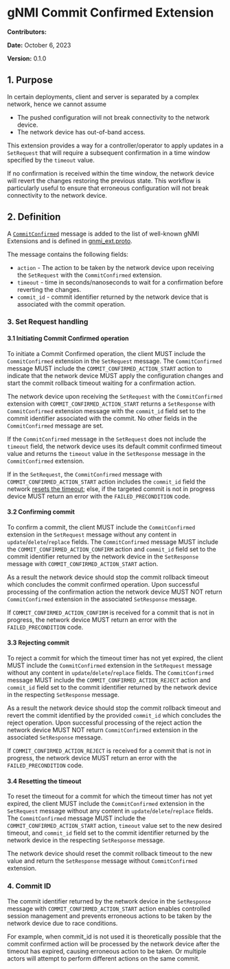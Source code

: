 # gNMI Commit Confirmed Extension

**Contributors:**

**Date:** October 6, 2023

**Version:** 0.1.0

## 1. Purpose

In certain deployments, client and server is separated by a complex network, hence we cannot assume

- The pushed configuration will not break connectivity to the network device.
- The network device has out-of-band access.

This extension provides a way for a controller/operator to apply updates in a `SetRequest` that will require a subsequent confirmation in a time window specified by the `timeout` value.

If no confirmation is received within the time window, the network device will revert the changes restoring the previous state. This workflow is particularly useful to ensure that erroneous configuration will not break connectivity to the network device.

## 2. Definition

A [`CommitConfirmed`](TBD) message is added to the list of well-known gNMI Extensions and is defined in [gnmi_ext.proto](TBD).

The message contains the following fields:

- `action` - The action to be taken by the network device upon receiving the `SetRequest` with the `CommitConfirmed` extension.
- `timeout` - time in seconds/nanoseconds to wait for a confirmation before reverting the changes.
- `commit_id` - commit identifier returned by the network device that is associated with the commit operation.

### 3. Set Request handling

#### 3.1 Initiating Commit Confirmed operation

To initiate a Commit Confirmed operation, the client MUST include the `CommitConfirmed` extension in the `SetRequest` message. The `CommitConfirmed` message MUST include the `COMMIT_CONFIRMED_ACTION_START` action to indicate that the network device MUST apply the configuration changes and start the commit rollback timeout waiting for a confirmation action.

The network device upon receiving the `SetRequest` with the `CommitConfirmed` extension with `COMMIT_CONFIRMED_ACTION_START` returns a `SetResponse` with `CommitConfirmed` extension message with the `commit_id` field set to the commit identifier associated with the commit. No other fields in the `CommitConfirmed` message are set.

If the `CommitConfirmed` message in the `SetRequest` does not include the `timeout` field, the network device uses its default commit confirmed timeout value and returns the `timeout` value in the `SetResponse` message in the `CommitConfirmed` extension.

If in the `SetRequest`, the `CommitConfirmed` message with `COMMIT_CONFIRMED_ACTION_START` action includes the `commit_id` field the network [resets the timeout](#34-resetting-the-timeout); else, if the targeted commit is not in progress device MUST return an error with the `FAILED_PRECONDITION` code.

#### 3.2 Confirming commit

To confirm a commit, the client MUST include the `CommitConfirmed` extension in the `SetRequest` message without any content in `update`/`delete`/`replace` fields. The `CommitConfirmed` message MUST include the `COMMIT_CONFIRMED_ACTION_CONFIRM` action and `commit_id` field set to the commit identifier returned by the network device in the `SetResponse` message with `COMMIT_CONFIRMED_ACTION_START` action.

As a result the network device should stop the commit rollback timeout which concludes the commit confirmed operation. Upon successful processing of the confirmation action the network device MUST NOT return `CommitConfirmed` extension in the associated `SetResponse` message.

If `COMMIT_CONFIRMED_ACTION_CONFIRM` is received for a commit that is not in progress, the network device MUST return an error with the `FAILED_PRECONDITION` code.

#### 3.3 Rejecting commit

To reject a commit for which the timeout timer has not yet expired, the client MUST include the `CommitConfirmed` extension in the `SetRequest` message without any content in `update`/`delete`/`replace` fields. The `CommitConfirmed` message MUST include the `COMMIT_CONFIRMED_ACTION_REJECT` action and `commit_id` field set to the commit identifier returned by the network device in the respecting `SetResponse` message.

As a result the network device should stop the commit rollback timeout and revert the commit identified by the provided `commit_id` which concludes the reject operation. Upon successful processing of the reject action the network device MUST NOT return `CommitConfirmed` extension in the associated `SetResponse` message.

If `COMMIT_CONFIRMED_ACTION_REJECT` is received for a commit that is not in progress, the network device MUST return an error with the `FAILED_PRECONDITION` code.

#### 3.4 Resetting the timeout

To reset the timeout for a commit for which the timeout timer has not yet expired, the client MUST include the `CommitConfirmed` extension in the `SetRequest` message without any content in `update`/`delete`/`replace` fields. The `CommitConfirmed` message MUST include the `COMMIT_CONFIRMED_ACTION_START` action, `timeout` value set to the new desired timeout, and `commit_id` field set to the commit identifier returned by the network device in the respecting `SetResponse` message.

The network device should reset the commit rollback timeout to the new value and return the `SetResponse` message without `CommitConfirmed` extension.

### 4. Commit ID

The commit identifier returned by the network device in the `SetResponse` message with `COMMIT_CONFIRMED_ACTION_START` action enables controlled session management and prevents erroneous actions to be taken by the network device due to race conditions.

For example, when commit_id is not used it is theoretically possible that the commit confirmed action will be processed by the network device after the timeout has expired, causing erroneous action to be taken. Or multiple actors will attempt to perform different actions on the same commit.
